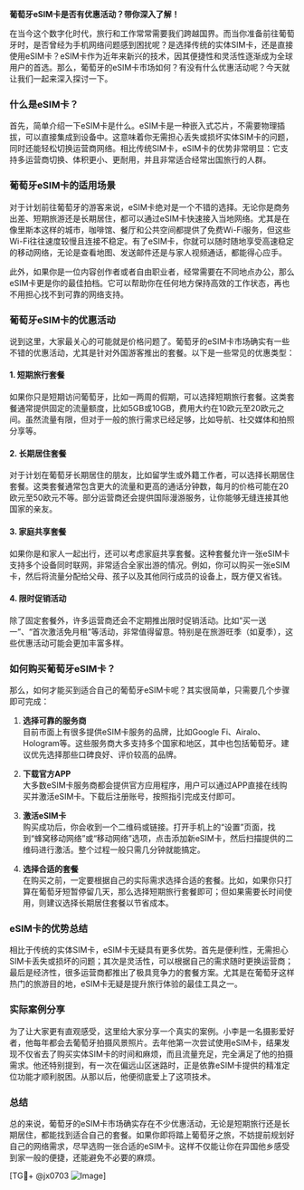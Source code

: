 **葡萄牙eSIM卡是否有优惠活动？带你深入了解！**

在当今这个数字化时代，旅行和工作常常需要我们跨越国界。而当你准备前往葡萄牙时，是否曾经为手机网络问题感到困扰呢？是选择传统的实体SIM卡，还是直接使用eSIM卡？eSIM卡作为近年来新兴的技术，因其便捷性和灵活性逐渐成为全球用户的首选。那么，葡萄牙的eSIM卡市场如何？有没有什么优惠活动呢？今天就让我们一起来深入探讨一下。

### 什么是eSIM卡？

首先，简单介绍一下eSIM卡是什么。eSIM卡是一种嵌入式芯片，不需要物理插拔，可以直接集成到设备中。这意味着你无需担心丢失或损坏实体SIM卡的问题，同时还能轻松切换运营商网络。相比传统SIM卡，eSIM卡的优势非常明显：它支持多运营商切换、体积更小、更耐用，并且非常适合经常出国旅行的人群。

### 葡萄牙eSIM卡的适用场景

对于计划前往葡萄牙的游客来说，eSIM卡绝对是一个不错的选择。无论你是商务出差、短期旅游还是长期居住，都可以通过eSIM卡快速接入当地网络。尤其是在像里斯本这样的城市，咖啡馆、餐厅和公共空间都提供了免费Wi-Fi服务，但这些Wi-Fi往往速度较慢且连接不稳定。有了eSIM卡，你就可以随时随地享受高速稳定的移动网络，无论是查看地图、发送邮件还是与家人视频通话，都能得心应手。

此外，如果你是一位内容创作者或者自由职业者，经常需要在不同地点办公，那么eSIM卡更是你的最佳拍档。它可以帮助你在任何地方保持高效的工作状态，再也不用担心找不到可靠的网络支持。

### 葡萄牙eSIM卡的优惠活动

说到这里，大家最关心的可能就是价格问题了。葡萄牙的eSIM卡市场确实有一些不错的优惠活动，尤其是针对外国游客推出的套餐。以下是一些常见的优惠类型：

#### 1. **短期旅行套餐**
如果你只是短期访问葡萄牙，比如一两周的假期，可以选择短期旅行套餐。这类套餐通常提供固定的流量额度，比如5GB或10GB，费用大约在10欧元至20欧元之间。虽然流量有限，但对于一般的旅行需求已经足够，比如导航、社交媒体和拍照分享等。

#### 2. **长期居住套餐**
对于计划在葡萄牙长期居住的朋友，比如留学生或外籍工作者，可以选择长期居住套餐。这类套餐通常包含更大的流量和更高的通话分钟数，每月的价格可能在20欧元至50欧元不等。部分运营商还会提供国际漫游服务，让你能够无缝连接其他国家的亲友。

#### 3. **家庭共享套餐**
如果你是和家人一起出行，还可以考虑家庭共享套餐。这种套餐允许一张eSIM卡支持多个设备同时联网，非常适合全家出游的情况。例如，你可以购买一张eSIM卡，然后将流量分配给父母、孩子以及其他同行成员的设备上，既方便又省钱。

#### 4. **限时促销活动**
除了固定套餐外，许多运营商还会不定期推出限时促销活动。比如“买一送一”、“首次激活免月租”等活动，非常值得留意。特别是在旅游旺季（如夏季），这些优惠活动可能会更加丰富多样。

### 如何购买葡萄牙eSIM卡？

那么，如何才能买到适合自己的葡萄牙eSIM卡呢？其实很简单，只需要几个步骤即可完成：

1. **选择可靠的服务商**  
   目前市面上有很多提供eSIM卡服务的品牌，比如Google Fi、Airalo、Hologram等。这些服务商大多支持多个国家和地区，其中也包括葡萄牙。建议优先选择那些口碑良好、评价较高的品牌。

2. **下载官方APP**  
   大多数eSIM卡服务商都会提供官方应用程序，用户可以通过APP直接在线购买并激活eSIM卡。下载后注册账号，按照指引完成支付即可。

3. **激活eSIM卡**  
   购买成功后，你会收到一个二维码或链接。打开手机上的“设置”页面，找到“蜂窝移动网络”或“移动网络”选项，点击添加新eSIM卡，然后扫描提供的二维码进行激活。整个过程一般只需几分钟就能搞定。

4. **选择合适的套餐**  
   在购买之前，一定要根据自己的实际需求选择合适的套餐。比如，如果你只打算在葡萄牙短暂停留几天，那么选择短期旅行套餐即可；但如果需要长时间使用，则建议选择长期居住套餐以节省成本。

### eSIM卡的优势总结

相比于传统的实体SIM卡，eSIM卡无疑具有更多优势。首先是便利性，无需担心SIM卡丢失或损坏的问题；其次是灵活性，可以根据自己的需求随时更换运营商；最后是经济性，很多运营商都推出了极具竞争力的套餐方案。尤其是在葡萄牙这样热门的旅游目的地，eSIM卡无疑是提升旅行体验的最佳工具之一。

### 实际案例分享

为了让大家更有直观感受，这里给大家分享一个真实的案例。小李是一名摄影爱好者，他每年都会去葡萄牙拍摄风景照片。去年他第一次尝试使用eSIM卡，结果发现不仅省去了购买实体SIM卡的时间和麻烦，而且流量充足，完全满足了他的拍摄需求。他还特别提到，有一次在偏远山区迷路时，正是依靠eSIM卡提供的精准定位功能才顺利脱困。从那以后，他便彻底爱上了这项技术。

### 总结

总的来说，葡萄牙的eSIM卡市场确实存在不少优惠活动，无论是短期旅行还是长期居住，都能找到适合自己的套餐。如果你即将踏上葡萄牙之旅，不妨提前规划好自己的网络需求，尽早选购一张合适的eSIM卡。这样不仅能让你在异国他乡感受到家一般的便捷，还能避免不必要的麻烦。

[TG💪+ @jx0703 ![Image](https://github.com/user-attachments/assets/dbca1d08-cadb-493c-b0ec-ad6f7a83f270)]